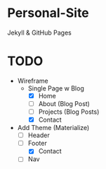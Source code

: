 # Personal-Site

Jekyll & GitHub Pages

# TODO

- Wireframe
  - Single Page w Blog
    - [X] Home
    - [ ] About (Blog Post)
    - [ ] Projects (Blog Posts)
    - [X] Contact
    
- Add Theme (Materialize)
  - [ ] Header
  - [ ] Footer
    - [X] Contact
  - [ ] Nav